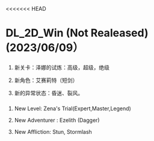 <<<<<<< HEAD
# DL_2D_Win (Not Realeased) (2023/06/09）

#####

1. 新关卡：泽娜的试炼：高级，超级，绝级

2. 新角色：艾赛莉特（短剑）

3. 新的异常状态：昏迷、裂风。

#####

1. New Level: Zena's Trial(Expert,Master,Legend)

2. New Adventurer : Ezelith (Dagger)

3. New Affliction: Stun, Stormlash
